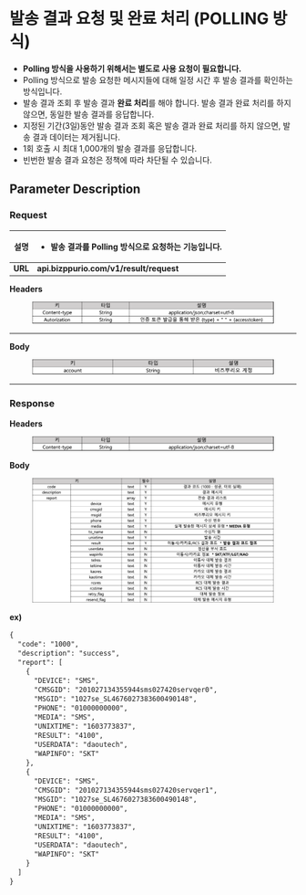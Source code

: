 # 발송 결과 요청 및 완료 처리 (POLLING 방식)

* **Polling 방식을 사용하기 위해서는 별도로 사용 요청이 필요합니다.**
* Polling 방식으로 발송 요청한 메시지들에 대해 일정 시간 후 발송 결과를 확인하는 방식입니다.
* 발송 결과 조회 후 발송 결과 **완료 처리**를 해야 합니다. 발송 결과 완료 처리를 하지 않으면, 동일한 발송 결과를 응답합니다.
* 지정된 기간(3일)동안 발송 결과 조회 혹은 발송 결과 완료 처리를 하지 않으면, 발송 결과 데이터는 제거됩니다.
* 1회 호출 시 최대 1,000개의 발송 결과를 응답합니다.
* 빈번한 발송 결과 요청은 정책에 따라 차단될 수 있습니다.



## Parameter Description

### **Request**

| **설명**  | <ul><li>발송 결과를 Polling 방식으로 요청하는 기능입니다.</li></ul> |
| :-----: | ------------------------------------------------- |
| **URL** | **api.bizppurio.com/v1/result/request**           |

**Headers**

<figure><img src="../.gitbook/assets/image (7).png" alt=""><figcaption></figcaption></figure>

****

**Body**

<figure><img src="../.gitbook/assets/image (6) (3).png" alt=""><figcaption></figcaption></figure>

****

### Response

**Headers**

<figure><img src="../.gitbook/assets/image (16).png" alt=""><figcaption></figcaption></figure>

**Body**

<figure><img src="../.gitbook/assets/image (30).png" alt=""><figcaption></figcaption></figure>

**ex)**

```json5
{
  "code": "1000",
  "description": "success",
  "report": [
    {
      "DEVICE": "SMS",
      "CMSGID": "201027134355944sms027420servqer0",
      "MSGID": "1027se_SL4676027383600490148",
      "PHONE": "01000000000",
      "MEDIA": "SMS",
      "UNIXTIME": "1603773837",
      "RESULT": "4100",
      "USERDATA": "daoutech",
      "WAPINFO": "SKT"
    },
    {
      "DEVICE": "SMS",
      "CMSGID": "201027134355944sms027420servqer1",
      "MSGID": "1027se_SL4676027383600490148",
      "PHONE": "01000000000",
      "MEDIA": "SMS",
      "UNIXTIME": "1603773837",
      "RESULT": "4100",
      "USERDATA": "daoutech",
      "WAPINFO": "SKT"
    }
  ]
}
```
